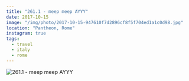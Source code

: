 ```yaml
---
title: "261.1 - meep meep AYYY"
date: 2017-10-15
image: "/img/photo/2017-10-15-947610f7d2896cf8f5f704ed1a1c0d98.jpg"
location: "Pantheon, Rome"
instagram: true
tags:
  - travel
  - italy
  - rome
---
```


![261.1 - meep meep AYYY](/img/photo/2017-10-15-947610f7d2896cf8f5f704ed1a1c0d98.jpg)
